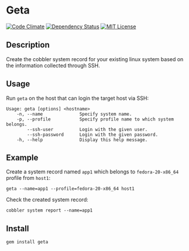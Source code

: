 # Geta

[![Code Climate](http://img.shields.io/codeclimate/github/kaorimatz/geta.svg?style=flat)](https://codeclimate.com/github/kaorimatz/geta)
[![Dependency Status](http://img.shields.io/gemnasium/kaorimatz/geta.svg?style=flat)](https://gemnasium.com/kaorimatz/geta)
[![MIT License](http://img.shields.io/badge/license-MIT-brightgreen.svg?style=flat)](https://github.com/kaorimatz/geta/blob/master/LICENSE)

## Description

Create the cobbler system record for your existing linux system based on the information collected through SSH.

## Usage

Run `geta` on the host that can login the target host via SSH:

    Usage: geta [options] <hostname>
        -n, --name              Specify system name.
        -p, --profile           Specify profile name to which system belongs.
            --ssh-user          Login with the given user.
            --ssh-password      Login with the given password.
        -h, --help              Display this help message.

## Example

Create a system record named `app1` which belongs to `fedora-20-x86_64` profile from `host1`:

    geta --name=app1 --profile=fedora-20-x86_64 host1 

Check the created system record:

    cobbler system report --name=app1

## Install

    gem install geta
